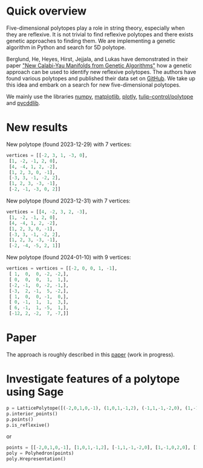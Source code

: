 # Quick overview
Five-dimensional polytopes play a role in string theory, especially when they are reflexive. It is not trivial to find reflexive polytopes and there exists genetic approaches to finding them. We are implementing a genetic algorithm in Python and search for 5D polytope.

Berglund, He, Heyes, Hirst, Jejjala, and Lukas have demonstrated in their paper ["New Calabi-Yau Manifolds from Genetic Algorithms"](https://arxiv.org/abs/2306.06159) how a genetic approach can be used to identify new reflexive polytopes. The authors have found various polytopes and published their data set on [GitHub](https://github.com/elliheyes/Polytope-Generation/tree/main/Data). We take up this idea and embark on a search for new five-dimensional polytopes.

We mainly use the libraries [numpy](https://numpy.org/), [matplotlib](https://matplotlib.org/), [plotly](https://plotly.com/), [tulip-control/polytope](https://github.com/tulip-control/polytope) and [pycddlib](https://pypi.org/project/pycddlib/).

# New results
New polytope (found 2023-12-29) with 7 vertices:

```python
vertices = [[-2, 3, 1, -3, 0],
 [1, -2, -1, 2, 0],
 [4, -4, 1, 2, -2],
 [1, 2, 3, 0, -1],
 [-3, 3, -1, -2, 2],
 [1, 2, 3, -3, -1],
 [-2, -1, -3, 0, 2]]
```

New polytope (found 2023-12-31) with 7 vertices:

```python
vertices = [[4, -2, 3, 2, -3],
 [1, -2, -1, 2, 0],
 [4, -4, 1, 2, -2],
 [1, 2, 3, 0, -1],
 [-3, 3, -1, -2, 2],
 [1, 2, 3, -3, -1],
 [-2, -4, -5, 2, 1]]
```

New polytope (found 2024-01-10) with 9 vertices:

```python
vertices = vertices = [[-2, 0, 0, 1, -1],
 [ 1,  0,  0, -2, -2,],
 [ 0,  0,  0,  1,  1,],
 [-2, -1,  0, -2, -1,],
 [-3,  2, -1,  5, -2,],
 [ 1,  0,  0, -1,  0,],
 [ 0, -1,  1,  1,  3,],
 [ 6, -1,  1, -5,  1,],
 [-12, 2, -2,  7, -7,]]
```

# Paper
The approach is roughly described in this [paper](https://github.com/Sultanow/polytopes/blob/main/doc/2024_Polytopes.pdf) (work in progress).

# Investigate features of a polytope using Sage

```python
p = LatticePolytope([(-2,0,1,0,-1), (1,0,1,-1,2), (-1,1,-1,-2,0), (1,-1,0,2,0), (1,0,0,-1,0), (0,0,0,2,-1)])
p.interior_points()
p.points()
p.is_reflexive()
```

or

```python
points = [[-2,0,1,0,-1], [1,0,1,-1,2], [-1,1,-1,-2,0], [1,-1,0,2,0], [1,0,0,-1,0], [0,0,0,2,-1]]
poly = Polyhedron(points)
poly.Hrepresentation()
```
